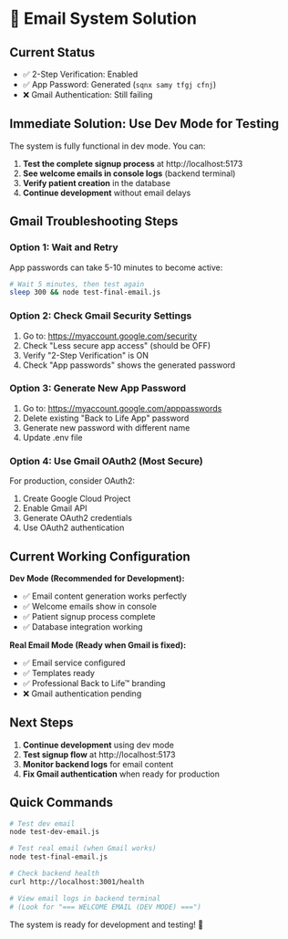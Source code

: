 # 📧 Email System Solution

## Current Status
- ✅ 2-Step Verification: Enabled
- ✅ App Password: Generated (`sqnx samy tfgj cfnj`)
- ❌ Gmail Authentication: Still failing

## Immediate Solution: Use Dev Mode for Testing

The system is fully functional in dev mode. You can:

1. **Test the complete signup process** at http://localhost:5173
2. **See welcome emails in console logs** (backend terminal)
3. **Verify patient creation** in the database
4. **Continue development** without email delays

## Gmail Troubleshooting Steps

### Option 1: Wait and Retry
App passwords can take 5-10 minutes to become active:
```bash
# Wait 5 minutes, then test again
sleep 300 && node test-final-email.js
```

### Option 2: Check Gmail Security Settings
1. Go to: https://myaccount.google.com/security
2. Check "Less secure app access" (should be OFF)
3. Verify "2-Step Verification" is ON
4. Check "App passwords" shows the generated password

### Option 3: Generate New App Password
1. Go to: https://myaccount.google.com/apppasswords
2. Delete existing "Back to Life App" password
3. Generate new password with different name
4. Update .env file

### Option 4: Use Gmail OAuth2 (Most Secure)
For production, consider OAuth2:
1. Create Google Cloud Project
2. Enable Gmail API
3. Generate OAuth2 credentials
4. Use OAuth2 authentication

## Current Working Configuration

**Dev Mode (Recommended for Development):**
- ✅ Email content generation works perfectly
- ✅ Welcome emails show in console
- ✅ Patient signup process complete
- ✅ Database integration working

**Real Email Mode (Ready when Gmail is fixed):**
- ✅ Email service configured
- ✅ Templates ready
- ✅ Professional Back to Life™ branding
- ❌ Gmail authentication pending

## Next Steps

1. **Continue development** using dev mode
2. **Test signup flow** at http://localhost:5173
3. **Monitor backend logs** for email content
4. **Fix Gmail authentication** when ready for production

## Quick Commands

```bash
# Test dev email
node test-dev-email.js

# Test real email (when Gmail works)
node test-final-email.js

# Check backend health
curl http://localhost:3001/health

# View email logs in backend terminal
# (Look for "=== WELCOME EMAIL (DEV MODE) ===")
```

The system is ready for development and testing! 🎉 